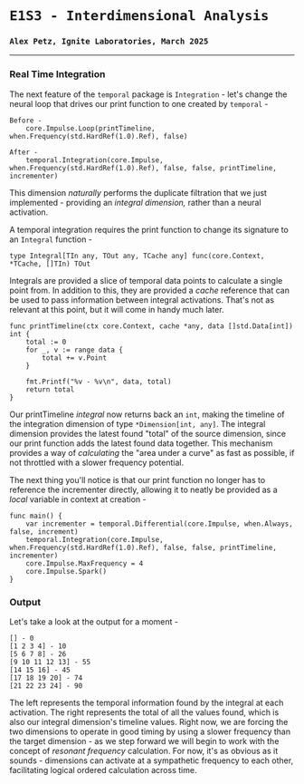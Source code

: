 # `E1S3 - Interdimensional Analysis`
### `Alex Petz, Ignite Laboratories, March 2025`

---

### Real Time Integration
The next feature of the `temporal` package is `Integration` - let's change the neural loop that drives our
print function to one created by `temporal` -

    Before -
	    core.Impulse.Loop(printTimeline, when.Frequency(std.HardRef(1.0).Ref), false)

    After -
	    temporal.Integration(core.Impulse, when.Frequency(std.HardRef(1.0).Ref), false, false, printTimeline, incrementer)

This dimension _naturally_ performs the duplicate filtration that we just implemented - providing an _integral
dimension,_ rather than a neural activation.

A temporal integration requires the print function to change its signature to an `Integral` function -

    type Integral[TIn any, TOut any, TCache any] func(core.Context, *TCache, []TIn) TOut

Integrals are provided a slice of temporal data points to calculate a single point from.  In addition to this,
they are provided a _cache_ reference that can be used to pass information between integral activations.  That's
not as relevant at this point, but it will come in handy much later.

    func printTimeline(ctx core.Context, cache *any, data []std.Data[int]) int {
        total := 0
        for _, v := range data {
            total += v.Point
        }
    
        fmt.Printf("%v - %v\n", data, total)
        return total
    }

Our printTimeline _integral_ now returns back an `int`, making the timeline of the integration dimension of type
`*Dimension[int, any]`.  The integral dimension provides the latest found "total" of the source dimension,
since our print function adds the latest found data together.  This mechanism provides a way of _calculating_
the "area under a curve" as fast as possible, if not throttled with a slower frequency potential.

The next thing you'll notice is that our print function no longer has to reference the incrementer directly,
allowing it to neatly be provided as a _local_ variable in context at creation -

    func main() {
        var incrementer = temporal.Differential(core.Impulse, when.Always, false, increment)
        temporal.Integration(core.Impulse, when.Frequency(std.HardRef(1.0).Ref), false, false, printTimeline, incrementer)
        core.Impulse.MaxFrequency = 4
        core.Impulse.Spark()
    }

### Output
Let's take a look at the output for a moment -

    [] - 0
    [1 2 3 4] - 10
    [5 6 7 8] - 26
    [9 10 11 12 13] - 55
    [14 15 16] - 45
    [17 18 19 20] - 74
    [21 22 23 24] - 90

The left represents the temporal information found by the integral at each activation.  The right represents the
total of all the values found, which is also our integral dimension's timeline values.  Right now, we are
forcing the two dimensions to operate in good timing by using a slower frequency than the target dimension - as
we step forward we will begin to work with the concept of _resonant frequency_ calculation.  For now, it's as
obvious as it sounds - dimensions can activate at a sympathetic frequency to each other, facilitating logical
ordered calculation across time.